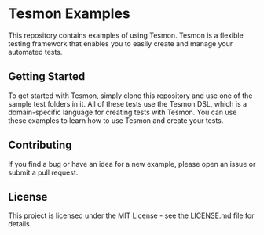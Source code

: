# Tesmon Examples

This repository contains examples of using Tesmon. Tesmon is a flexible testing framework that enables you to easily create and manage your automated tests.

## Getting Started

To get started with Tesmon, simply clone this repository and use one of the sample test folders in it. All of these tests use the Tesmon DSL, which is a domain-specific language for creating tests with Tesmon. You can use these examples to learn how to use Tesmon and create your tests.

## Contributing

If you find a bug or have an idea for a new example, please open an issue or submit a pull request.

## License

This project is licensed under the MIT License - see the [LICENSE.md](LICENSE.md) file for details.
